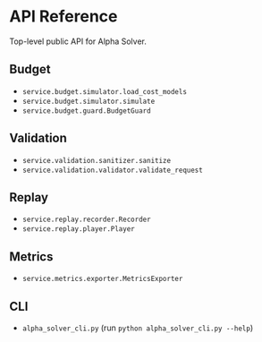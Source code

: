 # API Reference

Top-level public API for Alpha Solver.

## Budget

- `service.budget.simulator.load_cost_models`
- `service.budget.simulator.simulate`
- `service.budget.guard.BudgetGuard`

## Validation

- `service.validation.sanitizer.sanitize`
- `service.validation.validator.validate_request`

## Replay

- `service.replay.recorder.Recorder`
- `service.replay.player.Player`

## Metrics

- `service.metrics.exporter.MetricsExporter`

## CLI

- `alpha_solver_cli.py` (run `python alpha_solver_cli.py --help`)
